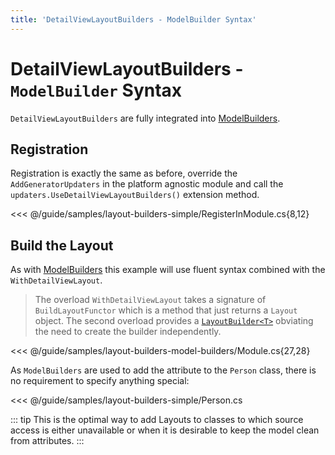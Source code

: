 ```yaml
---
title: 'DetailViewLayoutBuilders - ModelBuilder Syntax'
---
```


# DetailViewLayoutBuilders - `ModelBuilder` Syntax

`DetailViewLayoutBuilders` are fully integrated into [ModelBuilders](/guide/modelbuilders.md).

## Registration

Registration is exactly the same as before, override the `AddGeneratorUpdaters` in the platform agnostic module and call the `updaters.UseDetailViewLayoutBuilders()` extension method.

<<< @/guide/samples/layout-builders-simple/RegisterInModule.cs{8,12}

## Build the Layout

As with [ModelBuilders](/guide/modelbuilders.md) this example will use fluent syntax combined with the `WithDetailViewLayout`.

<!--Once again the font size of this detail tip seems out of kilter -->

> The overload `WithDetailViewLayout` takes a signature of `BuildLayoutFunctor` which is a method that just returns a `Layout` object. The second overload provides a [`LayoutBuilder<T>`](/guide/layout-builders-advanced-syntax.md) obviating the need to create the builder independently.

<<< @/guide/samples/layout-builders-model-builders/Module.cs{27,28}

As  `ModelBuilders` are used to add the attribute to the `Person` class, there is no requirement to specify anything special:

<<< @/guide/samples/layout-builders-simple/Person.cs

::: tip
This is the optimal way to add Layouts to classes to which source access is either unavailable or when it is desirable to keep the model clean from attributes.
:::
